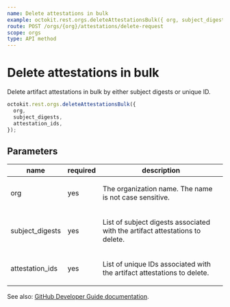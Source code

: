 ```yaml
---
name: Delete attestations in bulk
example: octokit.rest.orgs.deleteAttestationsBulk({ org, subject_digests, attestation_ids })
route: POST /orgs/{org}/attestations/delete-request
scope: orgs
type: API method
---
```


# Delete attestations in bulk

Delete artifact attestations in bulk by either subject digests or unique ID.

```js
octokit.rest.orgs.deleteAttestationsBulk({
  org,
  subject_digests,
  attestation_ids,
});
```

## Parameters

<table>
  <thead>
    <tr>
      <th>name</th>
      <th>required</th>
      <th>description</th>
    </tr>
  </thead>
  <tbody>
    <tr><td>org</td><td>yes</td><td>

The organization name. The name is not case sensitive.

</td></tr>
<tr><td>subject_digests</td><td>yes</td><td>

List of subject digests associated with the artifact attestations to delete.

</td></tr>
<tr><td>attestation_ids</td><td>yes</td><td>

List of unique IDs associated with the artifact attestations to delete.

</td></tr>
  </tbody>
</table>

See also: [GitHub Developer Guide documentation](https://docs.github.com/rest/orgs/attestations#delete-attestations-in-bulk).
